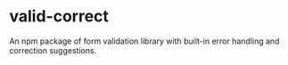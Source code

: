 # valid-correct
An npm package of form validation library with built-in error handling and correction suggestions.
